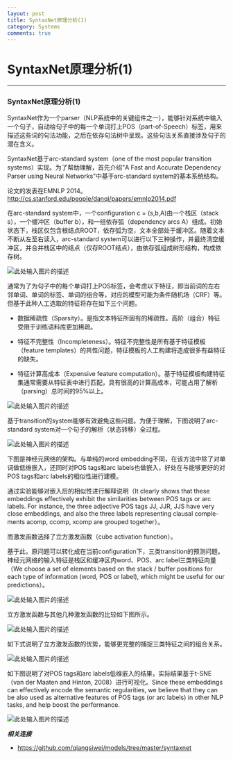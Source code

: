 ```yaml
---
layout: post
title: SyntaxNet原理分析(1)
category: Systems
comments: true
---
```


# SyntaxNet原理分析(1)

------

### SyntaxNet原理分析(1)

SyntaxNet作为一个parser（NLP系统中的关键组件之一），能够针对系统中输入一个句子，自动给句子中的每一个单词打上POS（part-of-Speech）标签，用来描述这些词的句法功能，之后在依存句法树中呈现。这些句法关系直接涉及句子的潜在含义。

SyntaxNet基于arc-standard system（one of the most popular transition systems）实现。为了帮助理解，首先介绍"A Fast and Accurate Dependency Parser using Neural Networks"中基于arc-standard system的基本系统结构。

论文的发表在EMNLP 2014。<http://cs.stanford.edu/people/danqi/papers/emnlp2014.pdf>

在arc-standard system中，一个configuration c = (s,b,A)由一个栈区（stack s），一个缓冲区（buffer b），和一组依存弧（dependency arcs A）组成。初始状态下，栈区仅包含根结点ROOT，依存弧为空，文本全部处于缓冲区。随着文本不断从左至右读入，arc-standard system可以进行以下三种操作，并最终清空缓冲区，并合并栈区中的结点（仅存ROOT结点），由依存弧组成树形结构，构成依存树。

![此处输入图片的描述][1]

通常为了为句子中的每个单词打上POS标签，会考虑以下特征，即当前词的左右邻单词、单词的标签、单词的组合等，对应的模型可能为条件随机场（CRF）等。但基于此种人工选取的特征将存在如下三个问题。

 - 数据稀疏性（Sparsity）。是指文本特征所固有的稀疏性。高阶（组合）特征受限于训练语料库更加稀疏。

 - 特征不完整性（Incompleteness）。特征不完整性是所有基于特征模板（feature templates）的共性问题，特征模板的人工构建将造成很多有益特征的缺失。

 - 特征计算高成本（Expensive feature computation）。基于特征模板构建特征集通常需要从特征表中进行匹配，具有很高的计算高成本，可能占用了解析（parsing）总时间的95%以上。

![此处输入图片的描述][2]

基于transition的system能够有效避免这些问题。为便于理解，下图说明了arc-standard system对一个句子的解析（状态转移）全过程。

![此处输入图片的描述][3]

下图是神经元网络的架构。与单纯的word embedding不同，在该方法中除了对单词做低维嵌入，还同时对POS tags和arc labels也做嵌入，好处在与能够更好的对POS tags和arc labels的相似性进行建模。

通过实验能够对嵌入后的相似性进行解释说明（It clearly shows that these embeddings effectively exhibit the similarities between POS tags or arc labels. For instance, the three adjective POS tags JJ, JJR, JJS have very close embeddings, and also the three labels representing clausal comple- ments acomp, ccomp, xcomp are grouped together）。

而激发函数选择了立方激发函数（cube activation function）。

基于此，原问题可以转化成在当前configuration下，三类transition的预测问题。神经元网络的输入特征是栈区和缓冲区内word、POS、arc label三类特征向量（We choose a set of elements based on the stack / buffer positions for each type of information (word, POS or label), which might be useful for our predictions）。

![此处输入图片的描述][4]

立方激发函数与其他几种激发函数的比较如下图所示。

![此处输入图片的描述][5]

如下式说明了立方激发函数的优势，能够更完整的捕捉三类特征之间的组合关系。

![此处输入图片的描述][6]

如下图说明了对POS tags和arc labels低维嵌入的结果，实际结果基于t-SNE（van der Maaten and Hinton, 2008）进行可视化。Since these embeddings can effectively encode the semantic regularities, we believe that they can be also used as alternative features of POS tags (or arc labels) in other NLP tasks, and help boost the performance.

![此处输入图片的描述][7]


***相关连接***

 - https://github.com/qiangsiwei/models/tree/master/syntaxnet


  [1]: https://raw.githubusercontent.com/qiangsiwei/blog/gh-pages/_figures/2016-05-18-SyntaxNet/2016-05-18-SyntaxNet_1.png
  [2]: https://raw.githubusercontent.com/qiangsiwei/blog/gh-pages/_figures/2016-05-18-SyntaxNet/2016-05-18-SyntaxNet_2.png
  [3]: https://raw.githubusercontent.com/qiangsiwei/blog/gh-pages/_figures/2016-05-18-SyntaxNet/2016-05-18-SyntaxNet_3.png
  [4]: https://raw.githubusercontent.com/qiangsiwei/blog/gh-pages/_figures/2016-05-18-SyntaxNet/2016-05-18-SyntaxNet_4.png
  [5]: https://raw.githubusercontent.com/qiangsiwei/blog/gh-pages/_figures/2016-05-18-SyntaxNet/2016-05-18-SyntaxNet_5.png
  [6]: https://raw.githubusercontent.com/qiangsiwei/blog/gh-pages/_figures/2016-05-18-SyntaxNet/2016-05-18-SyntaxNet_6.png
  [7]: https://raw.githubusercontent.com/qiangsiwei/blog/gh-pages/_figures/2016-05-18-SyntaxNet/2016-05-18-SyntaxNet_7.png

